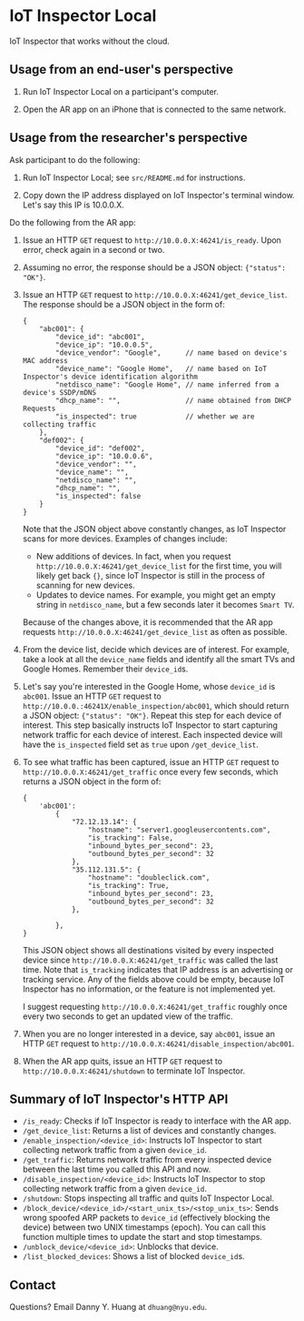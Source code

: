 # IoT Inspector Local

IoT Inspector that works without the cloud.

## Usage from an end-user's perspective

1. Run IoT Inspector Local on a participant's computer.

2. Open the AR app on an iPhone that is connected to the same network.

## Usage from the researcher's perspective

Ask participant to do the following:

1. Run IoT Inspector Local; see `src/README.md` for instructions.

2. Copy down the IP address displayed on IoT Inspector's terminal window. Let's say this IP is 10.0.0.X.

Do the following from the AR app:

1. Issue an HTTP `GET` request to `http://10.0.0.X:46241/is_ready`. Upon error, check again in a second or two.

2. Assuming no error, the response should be a JSON object: `{"status": "OK"}`.

3. Issue an HTTP `GET` request to `http://10.0.0.X:46241/get_device_list`. The response should be a JSON object in the form of:

    ```
    {
        "abc001": {
            "device_id": "abc001",
            "device_ip": "10.0.0.5",
            "device_vendor": "Google",      // name based on device's MAC address
            "device_name": "Google Home",   // name based on IoT Inspector's device identification algorithm
            "netdisco_name": "Google Home", // name inferred from a device's SSDP/mDNS
            "dhcp_name": "",                // name obtained from DHCP Requests
            "is_inspected": true            // whether we are collecting traffic
        },
        "def002": {
            "device_id": "def002",
            "device_ip": "10.0.0.6",
            "device_vendor": "",
            "device_name": "",
            "netdisco_name": "",
            "dhcp_name": "",
            "is_inspected": false
        }
    }
    ```

    Note that the JSON object above constantly changes, as IoT Inspector scans for more devices. Examples of changes include:

    * New additions of devices. In fact, when you request `http://10.0.0.X:46241/get_device_list` for the first time, you will likely get back `{}`, since IoT Inspector is still in the process of scanning for new devices.
    * Updates to device names. For example, you might get an empty string in `netdisco_name`, but a few seconds later it becomes `Smart TV`.

    Because of the changes above, it is recommended that the AR app requests `http://10.0.0.X:46241/get_device_list` as often as possible.

4. From the device list, decide which devices are of interest. For example, take a look at all the `device_name` fields and identify all the smart TVs and Google Homes. Remember their `device_id`s.

5. Let's say you're interested in the Google Home, whose `device_id` is `abc001`. Issue an HTTP `GET` request to `http://10.0.0.:46241X/enable_inspection/abc001`, which should return a JSON object: `{"status": "OK"}`. Repeat this step for each device of interest. This step basically instructs IoT Inspector to start capturing network traffic for each device of interest. Each inspected device will have the `is_inspected` field set as `true` upon `/get_device_list`.

6. To see what traffic has been captured, issue an HTTP `GET` request to `http://10.0.0.X:46241/get_traffic` once every few seconds, which returns a JSON object in the form of:

    ```
    {
        'abc001':
            {
                "72.12.13.14": {
                    "hostname": "server1.googleusercontents.com",
                    "is_tracking": False,
                    "inbound_bytes_per_second": 23,
                    "outbound_bytes_per_second": 32
                },
                "35.112.131.5": {
                    "hostname": "doubleclick.com",
                    "is_tracking": True,
                    "inbound_bytes_per_second": 23,
                    "outbound_bytes_per_second": 32
                },

            },
    }
    ```

    This JSON object shows all destinations visited by every inspected device since `http://10.0.0.X:46241/get_traffic` was called the last time. Note that `is_tracking` indicates that IP address is an advertising or tracking service. Any of the fields above could be empty, because IoT Inspector has no information, or the feature is not implemented yet.

    I suggest requesting `http://10.0.0.X:46241/get_traffic` roughly once every two seconds to get an updated view of the traffic.

7. When you are no longer interested in a device, say `abc001`, issue an HTTP `GET` request to `http://10.0.0.X:46241/disable_inspection/abc001`.

8. When the AR app quits, issue an HTTP `GET` request to `http://10.0.0.X:46241/shutdown` to terminate IoT Inspector.

## Summary of IoT Inspector's HTTP API

* `/is_ready`: Checks if IoT Inspector is ready to interface with the AR app.
* `/get_device_list`: Returns a list of devices and constantly changes.
* `/enable_inspection/<device_id>`: Instructs IoT Inspector to start collecting network traffic from a given `device_id`.
* `/get_traffic`: Returns network traffic from every inspected device between the last time you called this API and now.
* `/disable_inspection/<device_id>`: Instructs IoT Inspector to stop collecting network traffic from a given `device_id`.
* `/shutdown`: Stops inspecting all traffic and quits IoT Inspector Local.
* `/block_device/<device_id>/<start_unix_ts>/<stop_unix_ts>`: Sends wrong spoofed ARP packets to `device_id` (effectively blocking the device) between two UNIX timestamps (epoch). You can call this function multiple times to update the start and stop timestamps.
* `/unblock_device/<device_id>`: Unblocks that device.
* `/list_blocked_devices`: Shows a list of blocked `device_id`s.


## Contact

Questions? Email Danny Y. Huang at `dhuang@nyu.edu`.